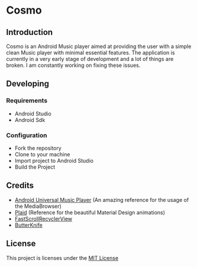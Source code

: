 # Cosmo

## Introduction
Cosmo is an Android Music player aimed at providing the user with a simple clean Music player with minimal essential features. The application is currently in a very early stage of development and  a lot of things are broken. I am constantly working on fixing these issues.

## Developing
### Requirements

* Android Studio
* Android Sdk

### Configuration
- Fork the repository
- Clone to your machine
- Import project to Android Studio
- Build the Project

## Credits
- [Android Universal Music Player](https://github.com/googlesamples/android-UniversalMusicPlayer) (An amazing reference for the usage of the MediaBrowser)
- [Plaid](https://github.com/nickbutcher/plaid) (Reference for the beautiful Material Design animations)
- [FastScrollRecyclerView](https://github.com/timusus/RecyclerView-FastScroll)
- [ButterKnife](https://github.com/JakeWharton/butterknife)

## License
This project is licenses under the [MIT License](https://github.com/MJ10/Cosmo/blob/master/LICENSE.md)
